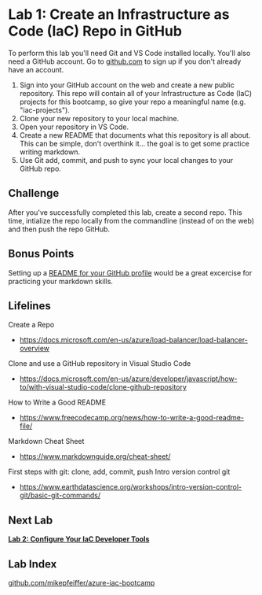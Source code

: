 # Lab 1: Create an Infrastructure as Code (IaC) Repo in GitHub

To perform this lab you'll need Git and VS Code installed locally. You'll also need a GitHub account. Go to [github.com](https://github.com/join) to sign up if you don't already have an account.

1. Sign into your GitHub account on the web and create a new public repository. This repo will contain all of your Infrastructure as Code (IaC) projects for this bootcamp, so give your repo a meaningful name (e.g. "iac-projects").
2. Clone your new repository to your local machine.
3. Open your repository in VS Code.
4. Create a new README that documents what this repository is all about. This can be simple, don't overthink it... the goal is to get some practice writing markdown.
5. Use Git add, commit, and push to sync your local changes to your GitHub repo.

## Challenge

After you've successfully completed this lab, create a second repo. This time, intialize the repo locally from the commandline (instead of on the web) and then push the repo GitHub.

## Bonus Points

Setting up a [README for your GitHub profile](https://towardsdatascience.com/build-a-stunning-readme-for-your-github-profile-9b80434fe5d7) would be a great excercise for practicing your markdown skills.

## Lifelines

Create a Repo
* https://docs.microsoft.com/en-us/azure/load-balancer/load-balancer-overview

Clone and use a GitHub repository in Visual Studio Code
* https://docs.microsoft.com/en-us/azure/developer/javascript/how-to/with-visual-studio-code/clone-github-repository

How to Write a Good README
* https://www.freecodecamp.org/news/how-to-write-a-good-readme-file/

Markdown Cheat Sheet
* https://www.markdownguide.org/cheat-sheet/

First steps with git: clone, add, commit, push Intro version control git
* https://www.earthdatascience.org/workshops/intro-version-control-git/basic-git-commands/

## Next Lab
**[Lab 2: Configure Your IaC Developer Tools](https://github.com/mikepfeiffer/azure-iac-bootcamp/tree/main/Lab%202)**

## Lab Index
[github.com/mikepfeiffer/azure-iac-bootcamp](https://github.com/mikepfeiffer/azure-iac-bootcamp)